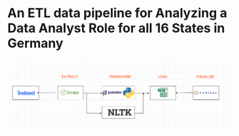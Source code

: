 # An ETL data pipeline for Analyzing a Data Analyst Role for all 16 States in Germany

<img src="./images/workflow.png" alt="DE-workflow" title="Data Pipeline Worflow">